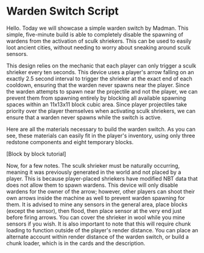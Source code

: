 # Warden Switch Script

Hello. Today we will showcase a simple warden switch by Madman. This simple, five-minute build is able to completely disable the spawning of wardens from the activation of sculk shriekers. This can be used to easily loot ancient cities, without needing to worry about sneaking around sculk sensors.

This design relies on the mechanic that each player can only trigger a sculk shrieker every ten seconds. This device uses a player's arrow falling on an exactly 2.5 second interval to trigger the shrieker at the exact end of each cooldown, ensuring that the warden never spawns near the player. Since the warden attempts to spawn near the projectile and not the player, we can prevent them from spawning entirely by blocking all available spawning spaces within an 11x13x11 block cubic area. Since player projectiles take priority over the player themselves when activating sculk shriekers, we can ensure that a warden never spawns while the switch is active.

Here are all the materials necessary to build the warden switch. As you can see, these materials can easily fit in the player's inventory, using only three redstone components and eight temporary blocks.

[Block by block tutorial]

Now, for a few notes. The sculk shrieker must be naturally occurring, meaning it was previously generated in the world and not placed by a player. This is because player-placed shriekers have modified NBT data that does not allow them to spawn wardens. This device will only disable wardens for the owner of the arrow; however, other players can shoot their own arrows inside the machine as well to prevent warden spawning for them. It is advised to mine any sensors in the general area, place blocks (except the sensor), then flood, then place sensor at the very end just before firing arrows. You can cover the shrieker in wool while you mine sensors if you wish. It is also important to note that this will require chunk loading to function outside of the player's render distance. You can place an alternate account within render distance of the warden switch, or build a chunk loader, which is in the cards and the description.
